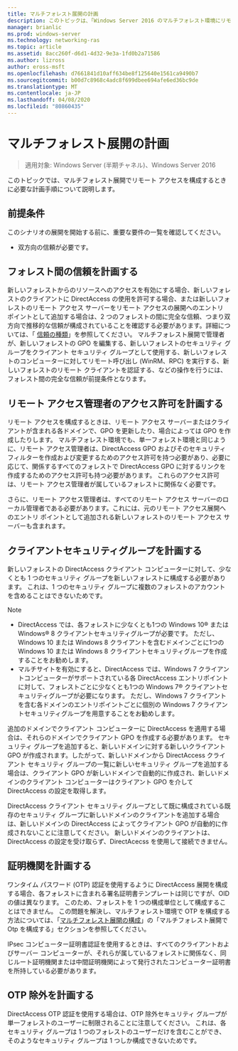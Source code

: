 ```yaml
---
title: マルチフォレスト展開の計画
description: このトピックは、「Windows Server 2016 のマルチフォレスト環境にリモートアクセスを展開する」の一部です。
manager: brianlic
ms.prod: windows-server
ms.technology: networking-ras
ms.topic: article
ms.assetid: 8acc260f-d6d1-4d32-9e3a-1fd0b2a71586
ms.author: lizross
author: eross-msft
ms.openlocfilehash: d7661841d10aff634be8f125640e1561ca9490b7
ms.sourcegitcommit: b00d7c8968c4adc8f699dbee694afe6ed36bc9de
ms.translationtype: MT
ms.contentlocale: ja-JP
ms.lasthandoff: 04/08/2020
ms.locfileid: "80860435"
---
```

# <a name="plan-a-multi-forest-deployment"></a>マルチフォレスト展開の計画

>適用対象: Windows Server (半期チャネル)、Windows Server 2016

このトピックでは、マルチフォレスト展開でリモート アクセスを構成するときに必要な計画手順について説明します。  
  
## <a name="prerequisites"></a>前提条件  
このシナリオの展開を開始する前に、重要な要件の一覧を確認してください。  
  
-   双方向の信頼が必要です。  
  
## <a name="plan-trust-between-forests"></a>フォレスト間の信頼を計画する  
新しいフォレストからのリソースへのアクセスを有効にする場合、新しいフォレストのクライアントに DirectAccess の使用を許可する場合、または新しいフォレストのリモート アクセス サーバーをリモート アクセスの展開へのエントリ ポイントとして追加する場合は、2 つのフォレストの間に完全な信頼、つまり双方向で推移的な信頼が構成されていることを確認する必要があります。詳細については、「 [信頼の種類](https://technet.microsoft.com/library/cc775736.aspx)」を参照してください。 マルチフォレスト展開で管理者が、新しいフォレストの GPO を編集する、新しいフォレストのセキュリティ グループをクライアント セキュリティ グループとして使用する、新しいフォレストのコンピューターに対してリモート呼び出し (WinRM、RPC) を実行する、新しいフォレストのリモート クライアントを認証する、などの操作を行うには、フォレスト間の完全な信頼が前提条件となります。  
  
## <a name="plan-remote-access-administrator-permissions"></a>リモート アクセス管理者のアクセス許可を計画する  
リモート アクセスを構成するときは、リモート アクセス サーバーまたはクライアントが含まれる各ドメインで、GPO を更新したり、場合によっては GPO を作成したりします。 マルチフォレスト環境でも、単一フォレスト環境と同じように、リモート アクセス管理者は、DirectAccess GPO およびそのセキュリティ フィルターを作成および変更するためのアクセス許可を持つ必要があり、必要に応じて、関係するすべてのフォレストで DirectAccess GPO に対するリンクを作成するためのアクセス許可も持つ必要があります。 これらのアクセス許可は、リモート アクセス管理者が属しているフォレストに関係なく必要です。  
  
さらに、リモート アクセス管理者は、すべてのリモート アクセス サーバーのローカル管理者である必要があります。これには、元のリモート アクセス展開へのエントリ ポイントとして追加される新しいフォレストのリモート アクセス サーバーも含まれます。  
  
## <a name="plan-client-security-groups"></a><a name="ClientSG"></a>クライアントセキュリティグループを計画する  
新しいフォレストの DirectAccess クライアント コンピューターに対して、少なくとも 1 つのセキュリティ グループを新しいフォレストに構成する必要があります。 これは、1 つのセキュリティ グループに複数のフォレストのアカウントを含めることはできないためです。  
  
> [!NOTE]  
> -   DirectAccess では、各フォレストに少なくとも1つの Windows 10&reg; または Windows&reg; 8 クライアントセキュリティグループが必要です。 ただし、Windows 10 または Windows 8 クライアントを含むドメインごとに1つの Windows 10 または Windows 8 クライアントセキュリティグループを作成することをお勧めします。  
> -   マルチサイトを有効にすると、DirectAccess では、Windows 7 クライアントコンピューターがサポートされている各 DirectAccess エントリポイントに対して、フォレストごとに少なくとも1つの Windows 7&reg; クライアントセキュリティグループが必要になります。 ただし、Windows 7 クライアントを含む各ドメインのエントリポイントごとに個別の Windows 7 クライアントセキュリティグループを用意することをお勧めします。  
>   
> 追加のドメインでクライアント コンピューターに DirectAccess を適用する場合は、それらのドメインでクライアント GPO を作成する必要があります。 セキュリティ グループを追加すると、新しいドメインに対する新しいクライアント GPO が作成されます。したがって、新しいドメインから DirectAccess クライアント セキュリティ グループの一覧に新しいセキュリティ グループを追加する場合は、クライアント GPO が新しいドメインで自動的に作成され、新しいドメインのクライアント コンピューターはクライアント GPO を介して DirectAccess の設定を取得します。  
>   
> DirectAccess クライアント セキュリティ グループとして既に構成されている既存のセキュリティ グループに新しいドメインのクライアントを追加する場合は、新しいドメインの DirectAccess によってクライアント GPO が自動的に作成されないことに注意してください。 新しいドメインのクライアントは、DirectAccess の設定を受け取らず、DirectAcecss を使用して接続できません。  
  
## <a name="plan-certification-authorities"></a>証明機関を計画する  
ワンタイム パスワード (OTP) 認証を使用するように DirectAccess 展開を構成する場合、各フォレストに含まれる署名証明書テンプレートは同じですが、OID の値は異なります。 このため、フォレストを 1 つの構成単位として構成することはできません。 この問題を解決し、マルチフォレスト環境で OTP を構成する方法については、「[マルチフォレスト展開の構成](Configure-a-Multi-Forest-Deployment.md)」の「マルチフォレスト展開で Otp を構成する」セクションを参照してください。  
  
IPsec コンピューター証明書認証を使用するときは、すべてのクライアントおよびサーバー コンピューターが、それらが属しているフォレストに関係なく、同じルート証明機関または中間証明機関によって発行されたコンピューター証明書を所持している必要があります。  
  
## <a name="plan-otp-exemptions"></a>OTP 除外を計画する  
DirectAccess OTP 認証を使用する場合は、OTP 除外セキュリティ グループが単一フォレストのユーザーに制限されることに注意してください。 これは、各セキュリティ グループは 1 つのフォレストのユーザーだけを含むことができ、そのようなセキュリティ グループは 1 つしか構成できないためです。  
  


